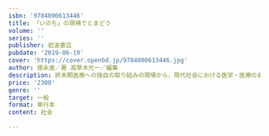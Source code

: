 ```yaml
---
isbn: '9784000613446'
title: 「いのち」の現場でとまどう
volume: ''
series: ''
publisher: 岩波書店
pubdate: '2019-06-19'
cover: 'https://cover.openbd.jp/9784000613446.jpg'
author: 徳永進／著 高草木光一／編集
description: 終末期医療への独自の取り組みの現場から，現代社会における医学・医療のあり方を根源的に問直す．
price: '2300'
genre: ''
target: 一般
format: 単行本
content: 社会

---
```

